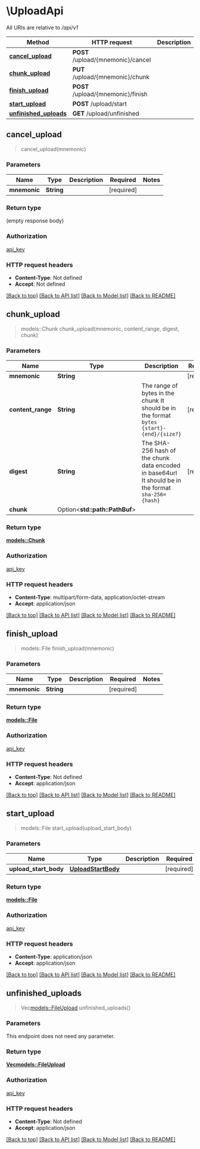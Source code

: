# \UploadApi

All URIs are relative to */api/v1*

Method | HTTP request | Description
------------- | ------------- | -------------
[**cancel_upload**](UploadApi.md#cancel_upload) | **POST** /upload/{mnemonic}/cancel | 
[**chunk_upload**](UploadApi.md#chunk_upload) | **PUT** /upload/{mnemonic}/chunk | 
[**finish_upload**](UploadApi.md#finish_upload) | **POST** /upload/{mnemonic}/finish | 
[**start_upload**](UploadApi.md#start_upload) | **POST** /upload/start | 
[**unfinished_uploads**](UploadApi.md#unfinished_uploads) | **GET** /upload/unfinished | 



## cancel_upload

> cancel_upload(mnemonic)


### Parameters


Name | Type | Description  | Required | Notes
------------- | ------------- | ------------- | ------------- | -------------
**mnemonic** | **String** |  | [required] |

### Return type

 (empty response body)

### Authorization

[api_key](../README.md#api_key)

### HTTP request headers

- **Content-Type**: Not defined
- **Accept**: Not defined

[[Back to top]](#) [[Back to API list]](../README.md#documentation-for-api-endpoints) [[Back to Model list]](../README.md#documentation-for-models) [[Back to README]](../README.md)


## chunk_upload

> models::Chunk chunk_upload(mnemonic, content_range, digest, chunk)


### Parameters


Name | Type | Description  | Required | Notes
------------- | ------------- | ------------- | ------------- | -------------
**mnemonic** | **String** |  | [required] |
**content_range** | **String** | The range of bytes in the chunk It should be in the format `bytes {start}-{end}/{size?}` | [required] |
**digest** | **String** | The SHA-256 hash of the chunk data encoded in base64url It should be in the format `sha-256={hash}` | [required] |
**chunk** | Option<**std::path::PathBuf**> |  |  |

### Return type

[**models::Chunk**](Chunk.md)

### Authorization

[api_key](../README.md#api_key)

### HTTP request headers

- **Content-Type**: multipart/form-data, application/octet-stream
- **Accept**: application/json

[[Back to top]](#) [[Back to API list]](../README.md#documentation-for-api-endpoints) [[Back to Model list]](../README.md#documentation-for-models) [[Back to README]](../README.md)


## finish_upload

> models::File finish_upload(mnemonic)


### Parameters


Name | Type | Description  | Required | Notes
------------- | ------------- | ------------- | ------------- | -------------
**mnemonic** | **String** |  | [required] |

### Return type

[**models::File**](File.md)

### Authorization

[api_key](../README.md#api_key)

### HTTP request headers

- **Content-Type**: Not defined
- **Accept**: application/json

[[Back to top]](#) [[Back to API list]](../README.md#documentation-for-api-endpoints) [[Back to Model list]](../README.md#documentation-for-models) [[Back to README]](../README.md)


## start_upload

> models::File start_upload(upload_start_body)


### Parameters


Name | Type | Description  | Required | Notes
------------- | ------------- | ------------- | ------------- | -------------
**upload_start_body** | [**UploadStartBody**](UploadStartBody.md) |  | [required] |

### Return type

[**models::File**](File.md)

### Authorization

[api_key](../README.md#api_key)

### HTTP request headers

- **Content-Type**: application/json
- **Accept**: application/json

[[Back to top]](#) [[Back to API list]](../README.md#documentation-for-api-endpoints) [[Back to Model list]](../README.md#documentation-for-models) [[Back to README]](../README.md)


## unfinished_uploads

> Vec<models::FileUpload> unfinished_uploads()


### Parameters

This endpoint does not need any parameter.

### Return type

[**Vec<models::FileUpload>**](FileUpload.md)

### Authorization

[api_key](../README.md#api_key)

### HTTP request headers

- **Content-Type**: Not defined
- **Accept**: application/json

[[Back to top]](#) [[Back to API list]](../README.md#documentation-for-api-endpoints) [[Back to Model list]](../README.md#documentation-for-models) [[Back to README]](../README.md)

